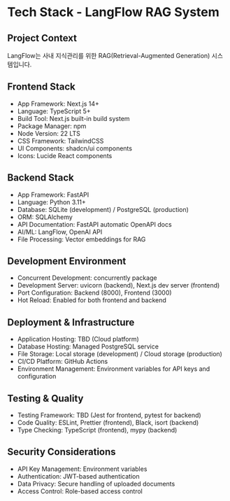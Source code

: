 # Tech Stack - LangFlow RAG System

## Project Context

LangFlow는 사내 지식관리를 위한 RAG(Retrieval-Augmented Generation) 시스템입니다.

## Frontend Stack
- App Framework: Next.js 14+
- Language: TypeScript 5+
- Build Tool: Next.js built-in build system
- Package Manager: npm
- Node Version: 22 LTS
- CSS Framework: TailwindCSS
- UI Components: shadcn/ui components
- Icons: Lucide React components

## Backend Stack
- App Framework: FastAPI
- Language: Python 3.11+
- Database: SQLite (development) / PostgreSQL (production)
- ORM: SQLAlchemy
- API Documentation: FastAPI automatic OpenAPI docs
- AI/ML: LangFlow, OpenAI API
- File Processing: Vector embeddings for RAG

## Development Environment
- Concurrent Development: concurrently package
- Development Server: uvicorn (backend), Next.js dev server (frontend)
- Port Configuration: Backend (8000), Frontend (3000)
- Hot Reload: Enabled for both frontend and backend

## Deployment & Infrastructure
- Application Hosting: TBD (Cloud platform)
- Database Hosting: Managed PostgreSQL service
- File Storage: Local storage (development) / Cloud storage (production)
- CI/CD Platform: GitHub Actions
- Environment Management: Environment variables for API keys and configuration

## Testing & Quality
- Testing Framework: TBD (Jest for frontend, pytest for backend)
- Code Quality: ESLint, Prettier (frontend), Black, isort (backend)
- Type Checking: TypeScript (frontend), mypy (backend)

## Security Considerations
- API Key Management: Environment variables
- Authentication: JWT-based authentication
- Data Privacy: Secure handling of uploaded documents
- Access Control: Role-based access control